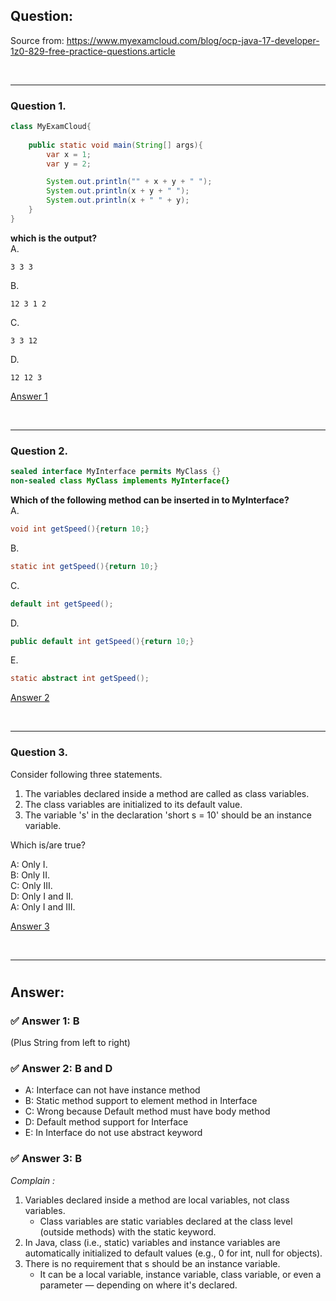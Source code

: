 ## Question:
Source from: https://www.myexamcloud.com/blog/ocp-java-17-developer-1z0-829-free-practice-questions.article

<br/>

----------------

### Question 1.
```java
class MyExamCloud{
    
    public static void main(String[] args){
        var x = 1;
        var y = 2;

        System.out.println("" + x + y + " ");
        System.out.println(x + y + " ");
        System.out.println(x + " " + y);
    }
}
```
__which is the output?__ <br/>
A.
```text
3 3 3
```

B. 
```text
12 3 1 2
```


C. 
```text
3 3 12 
```

D.
```text
12 12 3
```

[Answer 1](#-answer-1-__b__)

<br/>

---------------
### Question 2. 

```java
sealed interface MyInterface permits MyClass {}
non-sealed class MyClass implements MyInterface{}
```

__Which of the following method can be inserted in to MyInterface?__ <br/>
A.
```java
void int getSpeed(){return 10;}
```

B.
```java
static int getSpeed(){return 10;}
```

C.
```java
default int getSpeed();
```

D.
```java
public default int getSpeed(){return 10;}
```

E.
```java
static abstract int getSpeed();
```

[Answer 2](#-answer-2-__b-and-d__)


<br/>

---------------
### Question 3.

Consider following three statements.
1. The variables declared inside a method are called as class variables.
2. The class variables are initialized to its default value.
3. The variable 's' in the declaration 'short s = 10' should be an instance variable.

Which is/are true?

A: Only I. <br/>
B: Only II. <br/>
C: Only III. <br/>
D: Only I and II. <br/>
A: Only I and III. <br/>

[Answer 3](#-answer-3-b)


<br/>

---------------


#

## Answer:
### ✅ Answer 1: __B__
(Plus String from left to right)

### ✅ Answer 2: __B and D__
- A: Interface can not have instance method
- B: Static method support to element method in Interface
- C: Wrong because Default method must have body method
- D: Default method support for Interface
- E: In Interface do not use abstract keyword

### ✅ Answer 3: B
*Complain :*
1. Variables declared inside a method are local variables, not class variables.
   - Class variables are static variables declared at the class level (outside methods) with the static keyword.
2. In Java, class (i.e., static) variables and instance variables are automatically initialized to default values (e.g., 0 for int, null for objects).
3. There is no requirement that s should be an instance variable.
   - It can be a local variable, instance variable, class variable, or even a parameter — depending on where it's declared.

